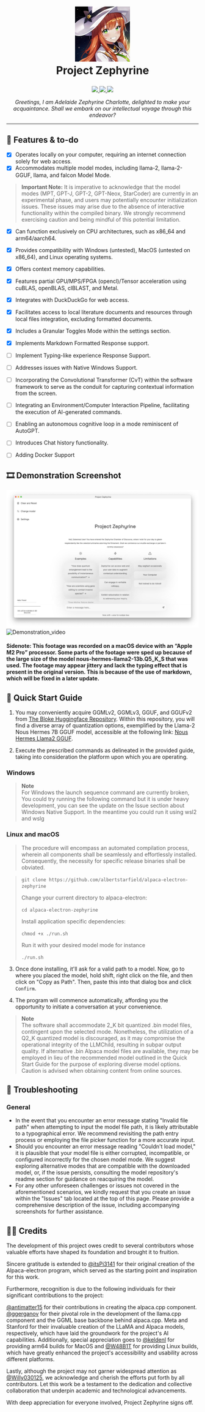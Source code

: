 <h1 align="center">
<sub>
<img src="https://github.com/albertstarfield/alpaca-electron-zephyrine/blob/main/documentation/Project%20Zephyrine%20Logo.jpg?raw=true" height=144>
</sub>

<br>
Project Zephyrine
</h1>

<h5 align="center"> </h5>

<p align="center">
  <a href="https://nodejs.org">
    <img src="https://img.shields.io/badge/node.js-6DA55F?style=for-the-badge&logo=node.js&logoColor=white">
  </a>
  <a href="https://www.electronjs.org/">
    <img src="https://img.shields.io/badge/Electron-191970?style=for-the-badge&logo=Electron&logoColor=white">
  </a>
  <a href="https://github.com/antimatter15/alpaca.cpp/">
    <img src="https://img.shields.io/badge/Alpaca.cpp-%2300599C.svg?style=for-the-badge&logo=c%2B%2B&logoColor=white">
  </a>
</p>

<p align="center"><i>Greetings, I am Adelaide Zephyrine Charlotte, delighted to make your acquaintance. Shall we embark on our intellectual voyage through this endeavor? </i></p>

<hr>

## 📃 Features & to-do

- [x] Operates locally on your computer, requiring an internet connection solely for web access.
- [x] Accommodates multiple model modes, including llama-2, llama-2-GGUF, llama, and falcon Model Mode.
> **Important Note:**
> It is imperative to acknowledge that the model modes (MPT, GPT-J, GPT-2, GPT-Neox, StarCoder) are currently in an experimental phase, and users may potentially encounter initialization issues. These issues may arise due to the absence of interactive functionality within the compiled binary. We strongly recommend exercising caution and being mindful of this potential limitation.
- [x] Can function exclusively on CPU architectures, such as x86_64 and arm64/aarch64.
- [x] Provides compatibility with Windows (untested), MacOS (untested on x86_64), and Linux operating systems.
- [x] Offers context memory capabilities.
- [x] Features partial GPU/MPS/FPGA (opencl)/Tensor acceleration using cuBLAS, openBLAS, clBLAST, and Metal.
- [x] Integrates with DuckDuckGo for web access.
- [x] Facilitates access to local literature documents and resources through local files integration, excluding formatted documents.
- [x] Includes a Granular Toggles Mode within the settings section.
- [x] Implements Markdown Formatted Response support.
- [ ] Implement Typing-like experience Response Support.
- [ ] Addresses issues with Native Windows Support.
- [ ] Incorporating the Convolutional Transformer (CvT) within the software framework to serve as the conduit for capturing contextual information from the screen.
- [ ] Integrating an Environment/Computer Interaction Pipeline, facilitating the execution of AI-generated commands.
- [ ] Enabling an autonomous cognitive loop in a mode reminiscent of AutoGPT.
- [ ] Introduces Chat history functionality.
- [ ] Adding Docker Support


## 🎞 Demonstration Screenshot

![Demonstration](https://github.com/albertstarfield/alpaca-electron-zephyrine/blob/main/documentation/demo0.png?raw=true)
![Demonstration_video](https://github.com/albertstarfield/alpaca-electron-zephyrine/raw/main/demo-1.gif)

#### Sidenote: This footage was recorded on a macOS device with an “Apple M2 Pro” processor. Some parts of the footage were sped up because of the large size of the model nous-hermes-llama2-13b.Q5_K_S that was used. The footage may appear jittery and lack the typing effect that is present in the original version. This is because of the use of markdown, which will be fixed in a later update.

## 🚀 Quick Start Guide

1. You may conveniently acquire GGMLv2, GGMLv3, GGUF, and GGUFv2 from [The Bloke Huggingface Repository](https://huggingface.co/TheBloke). Within this repository, you will find a diverse array of quantization options, exemplified by the Llama-2 Nous Hermes 7B GGUF model, accessible at the following link: [Nous Hermes Llama2 GGUF](https://huggingface.co/TheBloke/Nous-Hermes-Llama2-GGUF).

2. Execute the prescribed commands as delineated in the provided guide, taking into consideration the platform upon which you are operating.


### Windows
> **Note**  
> For Windows the launch sequence command are currently broken, You could try running the following command but it is under heavy development, you can see the update on the Issue section about Windows Native Support. In the meantime you could run it using wsl2 and wslg

### Linux and macOS

> The procedure will encompass an automated compilation process, wherein all components shall be seamlessly and effortlessly installed. Consequently, the necessity for specific release binaries shall be obviated.

>
>```git clone https://github.com/albertstarfield/alpaca-electron-zephyrine```
>
>Change your current directory to alpaca-electron:
>
>```cd alpaca-electron-zephyrine```
>
>Install application specific dependencies: 
>
> ```chmod +x ./run.sh ```
>
> Run it with your desired model mode for instance 
>
> ```./run.sh```


3. Once done installing, it'll ask for a valid path to a model. Now, go to where you placed the model, hold shift, right click on the file, and then click on "Copy as Path". Then, paste this into that dialog box and click `Confirm`. 

4. The program will commence automatically, affording you the opportunity to initiate a conversation at your convenience.

> **Note**  
> The software shall accommodate 2_K bit quantized .bin model files, contingent upon the selected mode. Nonetheless, the utilization of a Q2_K quantized model is discouraged, as it may compromise the operational integrity of the LLMChild, resulting in subpar output quality. If alternative .bin Alpaca model files are available, they may be employed in lieu of the recommended model outlined in the Quick Start Guide for the purpose of exploring diverse model options. Caution is advised when obtaining content from online sources.

## 🔧 Troubleshooting

### General
- In the event that you encounter an error message stating "Invalid file path" when attempting to input the model file path, it is likely attributable to a typographical error. We recommend revisiting the path entry process or employing the file picker function for a more accurate input.
- Should you encounter an error message reading "Couldn't load model," it is plausible that your model file is either corrupted, incompatible, or configured incorrectly for the chosen model mode. We suggest exploring alternative modes that are compatible with the downloaded model, or, if the issue persists, consulting the model repository's readme section for guidance on reacquiring the model.
- For any other unforeseen challenges or issues not covered in the aforementioned scenarios, we kindly request that you create an issue within the "Issues" tab located at the top of this page. Please provide a comprehensive description of the issue, including accompanying screenshots for further assistance.

## 👨‍💻 Credits
The development of this project owes credit to several contributors whose valuable efforts have shaped its foundation and brought it to fruition.

Sincere gratitude is extended to [@itsPi3141](https://github.com/ItsPi3141/alpaca-electron)  for their original creation of the Alpaca-electron program, which served as the starting point and inspiration for this work.

Furthermore, recognition is due to the following individuals for their significant contributions to the project:

[@antimatter15](https://github.com/antimatter15/alpaca.cpp) for their contributions in creating the alpaca.cpp component.
[@ggerganov](https://github.com/ggerganov/llama.cpp) for their pivotal role in the development of the llama.cpp component and the GGML base backbone behind alpaca.cpp.
Meta and Stanford for their invaluable creation of the LLaMA and Alpaca models, respectively, which have laid the groundwork for the project's AI capabilities.
Additionally, special appreciation goes to [@keldenl](https://github.com/keldenl) for providing arm64 builds for MacOS and [@W48B1T](https://github.com/W48B1T) for providing Linux builds, which have greatly enhanced the project's accessibility and usability across different platforms.

Lastly, although the project may not garner widespread attention as [@Willy030125](https://github.com/Willy030125/alpaca-electron-GGML-v2-v3), we acknowledge and cherish the efforts put forth by all contributors. Let this work be a testament to the dedication and collective collaboration that underpin academic and technological advancements.

With deep appreciation for everyone involved, Project Zephyrine signs off.
